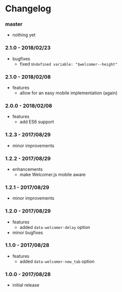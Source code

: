 # Changelog

### master

* nothing yet

### 2.1.0 - 2018/02/23

* bugfixes
    * fixed `Undefined variable: "$welcomer--height"`

### 2.1.0 - 2018/02/08

* features
    * allow for an easy mobile implementation (again)

### 2.0.0 - 2018/02/08

* features
    * add ES6 support

### 1.2.3 - 2017/08/29

* minor improvements

### 1.2.2 - 2017/08/29

* enhancements
    * make Welcomer.js mobile aware

### 1.2.1 - 2017/08/29

* minor improvements

### 1.2.0 - 2017/08/29

* features
    * added `data-welcomer-delay` option
* minor bugfixes

### 1.1.0 - 2017/08/28

* features
    * added `data-welcomer-new_tab` option

### 1.0.0 - 2017/08/28

* initial release
